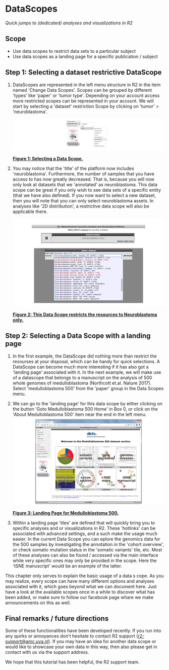 <a id="DataScopes"> </a>

DataScopes
===================



*Quick jumps to (dedicated) analyses and visualizations in R2*



Scope
-----

-   Use data scopes to restrict data sets to a particular subject
-   Use data scopes as a landing page for a specific publication / subject





Step 1: Selecting a dataset restrictive DataScope
---------------

1.  DataScopes are represented in the left menu structure in R2 in the item named 'Change Data Scopes'.
Scopes can be grouped by different 'types' like 'paper' or 'tumor type'. Depending on your account access
more restricted scopes can be represented in your account. We will start by selecting a 'dataset'
restriction Scope by clicking on 'tumor' > 'neuroblastoma'.
    
	![](_static/images/DataScope_select_a_datascope.png "Figure    1: Selecting a Data Scope.")
	
	[**Figure    1: Selecting a Data Scope.**](_static/images/DataScope_select_a_datascope.png)
	

2.  You may notice that the 'title' of the platform now includes 'neuroblastoma'. Furthermore, the number
of samples that you have access to has now greatly decreased. That is, because you will now only look at
datasets that we 'annotated' as neuroblastoma. This data scope can be great if you only wish to see data
sets of a specific entity (that we have also defined). If you now want to select a new dataset, then you
will note that you can only select neuroblastoma assets. In analyses like '2D distribution', a restrictive
data scope will also be applicable there.
    
	![](_static/images/DataScope_resources.png "Figure    2: Neuroblastoma Data Scope.")
	
	[**Figure    2: This Data Scope restricts the resources to Neuroblastoma only.**](_static/images/DataScope_resources.png)
	

Step 2: Selecting a Data Scope with a landing page
---------------

1.  In the first example, the DataScope did nothing more than restrict the resourses at your disposal, which
can be handy for quick selections. A DataScope can become much more interesting if it has also got a 'landing page'
associated with it. In the next example, we will make use of a datascope that belongs to a manuscript on the analysis
of 500 whole genomes of medulloblastoma (Northcott et.al. Nature 2017). Select 'medulloblastoma 500' from the 'paper'
group in the Data Scopes menu.

2.	We can go to the 'landing page' for this data scope by either clicking on the button 'Goto Medulloblastoma 500 Home'
in Box 0, or click on the 'About Medulloblastoma 500' item near the end in the left menu.
	![](_static/images/DataScope_mb500_1.png "Figure    3: Landing Page for Medulloblastoma 500.")
	
	[**Figure    3: Landing Page for Medulloblastoma 500.**](_static/images/DataScope_mb500_1.png)
	
3.  Within a landing page 'tiles' are defined that will quickly bring you to specific analyses and or visualizations in R2.
These 'hotlinks' can be associated with advanced settings, and a such make the usage much easier. In the current Data Scope
you can eplore the genomics data for the 500 samples by investigating the annotation in the 'cohort overview', or check somatic
mutation status in the 'somatic variants' tile, etc. Most of these analyses can also be found / accessed via the main interface
while very specific ones may only be provided in the scope. Here the 'tSNE manuscript' would be an example of the latter. 

This chapter only serves to explain the basic usage of a data s cope. As you may realize, every scope can have many different options
and analyses associated with it, which goes beyond what we can document here. Just have a look at the available scopes once in a while
to discover what has been added, or make sure to follow our facebook page whare we make announcements on this as well.



Final remarks / future directions
---------------------------------


Some of these functionalities have been developed recently. If you run
into any quirks or annoyances don't hesitate to contact R2 support
(r2-support@amc.uva.nl). If you may have an idea for another data scope or would like to showcase your own data in this way,
then also please get in contact with us via the support address.

We hope that this tutorial has been helpful, the R2 support team.



